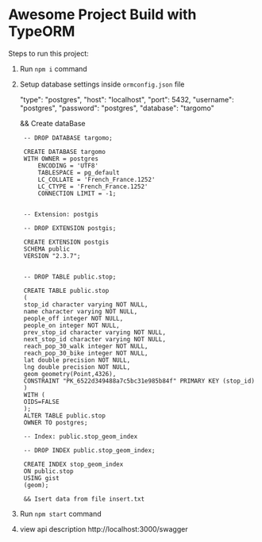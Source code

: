 # Awesome Project Build with TypeORM

Steps to run this project:

1. Run `npm i` command
2. Setup database settings inside `ormconfig.json` file

    "type": "postgres",
   "host": "localhost",
   "port": 5432,
   "username": "postgres",
   "password": "postgres",
   "database": "targomo"

   && 
   Create dataBase

        -- DROP DATABASE targomo;

        CREATE DATABASE targomo
        WITH OWNER = postgres
            ENCODING = 'UTF8'
            TABLESPACE = pg_default
            LC_COLLATE = 'French_France.1252'
            LC_CTYPE = 'French_France.1252'
            CONNECTION LIMIT = -1;


        -- Extension: postgis

        -- DROP EXTENSION postgis;

        CREATE EXTENSION postgis
        SCHEMA public
        VERSION "2.3.7";
        

        -- DROP TABLE public.stop;

        CREATE TABLE public.stop
        (
        stop_id character varying NOT NULL,
        name character varying NOT NULL,
        people_off integer NOT NULL,
        people_on integer NOT NULL,
        prev_stop_id character varying NOT NULL,
        next_stop_id character varying NOT NULL,
        reach_pop_30_walk integer NOT NULL,
        reach_pop_30_bike integer NOT NULL,
        lat double precision NOT NULL,
        lng double precision NOT NULL,
        geom geometry(Point,4326),
        CONSTRAINT "PK_6522d349488a7c5bc31e985b84f" PRIMARY KEY (stop_id)
        )
        WITH (
        OIDS=FALSE
        );
        ALTER TABLE public.stop
        OWNER TO postgres;

        -- Index: public.stop_geom_index

        -- DROP INDEX public.stop_geom_index;

        CREATE INDEX stop_geom_index
        ON public.stop
        USING gist
        (geom);
        
        && Isert data from file insert.txt

3. Run `npm start` command
4. view api description
    http://localhost:3000/swagger
